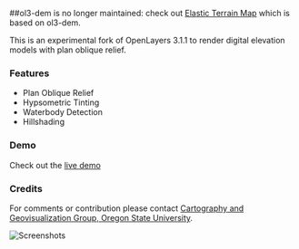 ##ol3-dem is no longer maintained: check out [Elastic Terrain Map](https://github.com/buddebej/elasticterrain) which is based on ol3-dem.

This is an experimental fork of OpenLayers 3.1.1 to render digital elevation models with plan oblique relief.

### Features
 * Plan Oblique Relief
 * Hypsometric Tinting
 * Waterbody Detection
 * Hillshading

### Demo
Check out the [live demo](http://buddebej.de/planobliqueeurope/)

### Credits
For comments or contribution please contact [Cartography and Geovisualization Group, Oregon State University](http://cartography.oregonstate.edu/).

![Screenshots](https://raw.github.com/buddebej/ol3-dem/master/screenshots/ol3-dem-screenshot.png) 
